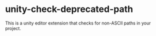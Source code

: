 # unity-check-deprecated-path
This is a unity editor extension that checks for non-ASCII paths in your project.
